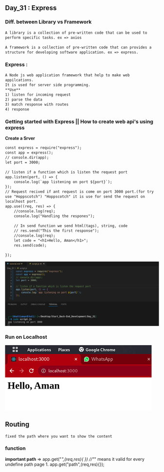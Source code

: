 ## Day_31 : Express

### Diff. between Library vs Framework
    A library is a collection of pre-written code that can be used to perform specific tasks. ex => axios

    A framework is a collection of pre-written code that can provides a structure for developing software application. ex => express.

### Express : 
    A Node js web application framework that help to make web appilcations.
    It is used for server side programming.
    **Use**
    1) listen for incoming request
    2) parse the data
    3) match response with routes
    4) response
### Getting started with Express || How to create web api's using express
**Create a Srver**
```
const express = require("express");
const app = express();
// console.dir(app);
let port = 3000;

// listen if a function which is listen the request port
app.listen(port, () => {
    console.log(`app listening on port ${port}`);
});
// Request recived if ant request is come on port 3000 port.(for try use "Hoppscotch") "Hoppscotch" it is use for send the request on localhost port.
app.use((req, res) => {
    //console.log(req);
    console.log("Handling the respones");

    // In send function we send html(tags), string, code
    // res.send("This the first response");
    //console.log(req);
    let code = "<h1>Hello, Aman</h1>";
    res.send(code);

});
```
![How to run program](./assets/image.png)
### Run on Localhost 
![How to run program](./assets/imm.png)

## Routing
    fixed the path where you want to show the content

### function
**important path** => app.get("*",(req,res){ }) //"*" means it valid for every undefine path page
    1. app.get("path",(req,res){});











